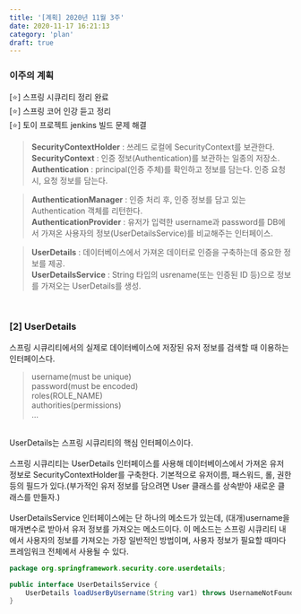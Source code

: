 ```yaml
---
title: '[계획] 2020년 11월 3주'
date: 2020-11-17 16:21:13
category: 'plan'
draft: true
---
```


### 이주의 계획
[⭐] 스프링 시큐리티 정리 완료<br>
[⭐] 스프링 코어 인강 듣고 정리<br>
[⭐] 토이 프로젝트 jenkins 빌드 문제 해결<br>




>**SecurityContextHolder** : 쓰레드 로컬에 SecurityContext를 보관한다.<br>
>**SecurityContext** : 인증 정보(Authentication)를 보관하는 일종의 저장소.<br>
>**Authentication** : principal(인증 주체)를 확인하고 정보를 담는다. 인증 요청 시, 요청 정보를 담는다.<br>

>**AuthenticationManager** : 인증 처리 후, 인증 정보를 담고 있는 Authentication 객체를 리턴한다.<br>
>**AuthenticationProvider** : 유저가 입력한 username과 password를 DB에서 가져온 사용자의 정보(UserDetailsService)를 비교해주는 인터페이스.<br>

>**UserDetails** : 데이터베이스에서 가져온 데이터로 인증을 구축하는데 중요한 정보를 제공.<br>
>**UserDetailsService** : String 타입의 usrename(또는 인증된 ID 등)으로 정보를 가져오는 UserDetails를 생성.<br>

<br>









### [2] UserDetails

스프링 시큐리티에서의 실제로 데이터베이스에 저장된 유저 정보를 검색할 때 이용하는 인터페이스다.<br>

> username(must be unique)<br>
> password(must be encoded)<br>
> roles(ROLE_NAME)<br>
> authorities(permissions)<br>
> ...

<br>
UserDetails는 스프링 시큐리티의 핵심 인터페이스이다.
<br><br>
스프링 시큐리티는 UserDetails 인터페이스를 사용해 데이터베이스에서 가져온 유저 정보로 SecurityContextHolder를 구축한다.
기본적으로 유저이름, 패스워드, 롤, 권한 등의 필드가 있다.(부가적인 유저 정보를 담으려면 User 클래스를 상속받아 새로운 클래스를 만들자.)
<br><br>
UserDetailsService 인터페이스에는 단 하나의 메소드가 있는데, (대개)username을 매개변수로 받아서 유저 정보를 가져오는 메소드이다.
이 메소드는 스프링 시큐리티 내에서 사용자의 정보를 가져오는 가장 일반적인 방법이며, 사용자 정보가 필요할 때마다 프레임워크 전체에서 사용될 수 있다.

```java
package org.springframework.security.core.userdetails;

public interface UserDetailsService {
    UserDetails loadUserByUsername(String var1) throws UsernameNotFoundException;
}
```
<br>




<br>